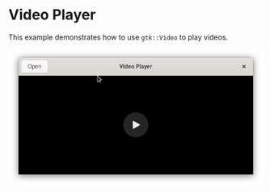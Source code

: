 # Video Player

This example demonstrates how to use `gtk::Video` to play videos.

![Screenshot](screenshot.png)